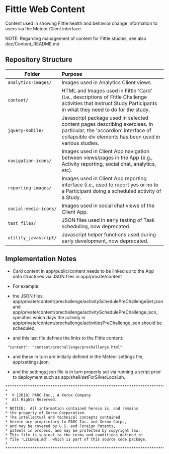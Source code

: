 # Fittle Web Content

Content used in showing Fittle health and behavior change information to users via the Meteor Client interface.

NOTE: Regarding management of content for Fittle studies, see also doc/Content_README.md

## Repository Structure

|Folder |Purpose  |
|----|:----|
|`analytics-images/` | Images used in Analytics Client views.|
|`content/` | HTML and Images used in Fittle 'Card' (i.e., descriptions of Fittle Challenge activities that instruct Study Participants in what they need to do for the study.|
|`jquery-mobile/` | Javascript package used in selected content pages describing exercises. In particular, the 'accordion' interface of collapsible div elements has been used in various studies. |
|`navigation-icons/` | Images used in Client App navigation between views/pages in the App (e.g., Activity reporting, social chat, analytics, etc). |
|`reporting-images/` | Images used in Client App reporting interface (i.e., used to report yes or no to a Participant doing a scheduled activity of a Study. |
|`social-media-icons/` | Images used in social chat views of the Client App. |
|`test_files/` |JSON files used in early testing of Task scheduling, now deprecated. |
|`utility_javascript/` | Javascript helper functions used during early development, now deprecated. |


## Implementation Notes

* Card content in app/public/content needs to be linked up to the App data structures via JSON files in app/private/content

* For example:

 * the JSON files, app/private/content/prechallenge/activitySchedulePreChallengeSet.json and
app/private/content/prechallenge/activitySchedulePreChallenge.json, specifies which days the activity
in app/private/content/prechallenge/activitiesPreChallenge.json should be scheduled;

 * and this last file defines the links to the Fittle content:
```
 "content": "content/prechallenge/prechallenge.html"
```

 * and these in turn are initially defined in the Meteor settings file, app/settings.json;

 * and the settings.json file is in turn properly set via running a script prior to deployment such as app/shell/setForSilverLocal.sh.


```
*************************************************************************
*
*  © [2018] PARC Inc., A Xerox Company
*  All Rights Reserved.
*
* NOTICE:  All information contained herein is, and remains
* the property of Xerox Corporation.
* The intellectual and technical concepts contained
* herein are proprietary to PARC Inc. and Xerox Corp.,
* and may be covered by U.S. and Foreign Patents,
* patents in process, and may be protected by copyright law.
* This file is subject to the terms and conditions defined in
* file 'LICENSE.md', which is part of this source code package.
*
**************************************************************************/
```